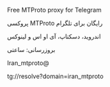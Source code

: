 Free MTProto proxy for Telegram

پروکسی MTProto رایگان برای تلگرام

اندروید، دسکتاپ، آی او اس و لینوکس

بروزرسانی: ساعتی

Iran_mtproto@

tg://resolve?domain=iran_mtproto
